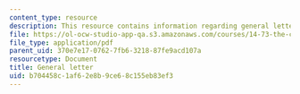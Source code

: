 ```yaml
---
content_type: resource
description: This resource contains information regarding general letter.
file: https://ol-ocw-studio-app-qa.s3.amazonaws.com/courses/14-73-the-challenge-of-world-poverty-spring-2011/b704458c1af62e8b9ce68c155eb83ef3_MIT14_73S11_General_lec1.pdf
file_type: application/pdf
parent_uid: 370e7e17-0762-7fb6-3218-87fe9acd107a
resourcetype: Document
title: General letter
uid: b704458c-1af6-2e8b-9ce6-8c155eb83ef3
---
```


